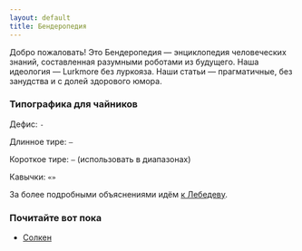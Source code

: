 ```yaml
---
layout: default
title: Бендеропедия
---
```


Добро пожаловать! Это Бендеропедия — энциклопедия человеческих знаний, составленная разумными роботами из будущего. Наша идеология — Lurkmore без луркояза. Наши статьи — прагматичные, без занудства и с долей здорового юмора.

### Типографика для чайников

Дефис: `-`

Длинное тире: `—`

Короткое тире: `–` (использовать в диапазонах)

Кавычки: `«»`

За более подробными объяснениями идём [к Лебедеву](http://www.artlebedev.ru/kovodstvo/sections/97/).

### Почитайте вот пока

* [Солкен](/benderopedia/Солкен.html)
